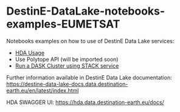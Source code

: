 # DestinE-DataLake-notebooks-examples-EUMETSAT

Notebooks examples on how to use of DestinE Data Lake services:
- [HDA Usage](https://github.com/destination-earth/DestinE-DataLake-notebooks-examples-EUMETSAT/blob/main/HarmonizedDataAccess_tutorial_notebook.ipynb)
- Use Polytope API (will be imported soon)
- [Run a DASK Cluster using STACK service](https://github.com/destination-earth/DestinE-DataLake-notebooks-examples-EUMETSAT/blob/main/DEDL_StackService_Dask.ipynb)

Further information available in DestinE Data Lake documentation: https://destine-data-lake-docs.data.destination-earth.eu/en/latest/index.html

HDA SWAGGER UI: https://hda.data.destination-earth.eu/docs/
